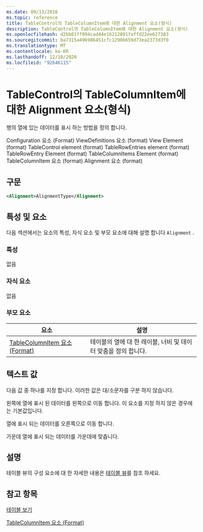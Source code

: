 ```yaml
---
ms.date: 09/13/2016
ms.topic: reference
title: TableControl의 TableColumnItem에 대한 Alignment 요소(형식)
description: TableControl의 TableColumnItem에 대한 Alignment 요소(형식)
ms.openlocfilehash: d2bb81ff894cad44e16212891faffd22ee627383
ms.sourcegitcommit: ba7315a496986451cfc1296b659d73ea2373d3f0
ms.translationtype: MT
ms.contentlocale: ko-KR
ms.lasthandoff: 12/10/2020
ms.locfileid: "92646115"
---
```

# <a name="alignment-element-for-tablecolumnitem-for-tablecontrol-format"></a>TableControl의 TableColumnItem에 대한 Alignment 요소(형식)

행의 열에 있는 데이터를 표시 하는 방법을 정의 합니다.

Configuration 요소 (Format) ViewDefinitions 요소 (format) View Element (format) TableControl element (format) TableRowEntries element (format) TableRowEntry Element (format) TableColumnItems Element (format) TableColumnItem 요소 (format) Alignment 요소 (format)

## <a name="syntax"></a>구문

```xml
<Alignment>AlignmentType</Alignment>
```

## <a name="attributes-and-elements"></a>특성 및 요소

다음 섹션에서는 요소의 특성, 자식 요소 및 부모 요소에 대해 설명 합니다 `Alignment` .

### <a name="attributes"></a>특성

없음

### <a name="child-elements"></a>자식 요소

없음

### <a name="parent-elements"></a>부모 요소

|요소|설명|
|-------------|-----------------|
|[TableColumnItem 요소 (Format)](./tablecolumnitem-element-for-tablecolumnitems-for-tablecontrol-format.md)|테이블의 열에 대 한 레이블, 너비 및 데이터 맞춤을 정의 합니다.|

## <a name="text-value"></a>텍스트 값

다음 값 중 하나를 지정 합니다. 이러한 값은 대/소문자를 구분 하지 않습니다.

왼쪽에 열에 표시 된 데이터를 왼쪽으로 이동 합니다. 이 요소를 지정 하지 않은 경우에는 기본값입니다.

열에 표시 되는 데이터를 오른쪽으로 이동 합니다.

가운데 열에 표시 되는 데이터를 가운데에 맞춥니다.

## <a name="remarks"></a>설명

테이블 뷰의 구성 요소에 대 한 자세한 내용은 [테이블 뷰](./creating-a-table-view.md)를 참조 하세요.

## <a name="see-also"></a>참고 항목

[테이블 보기](./creating-a-table-view.md)

[TableColumnItem 요소 (Format)](./tablecolumnitem-element-for-tablecolumnitems-for-tablecontrol-format.md)
